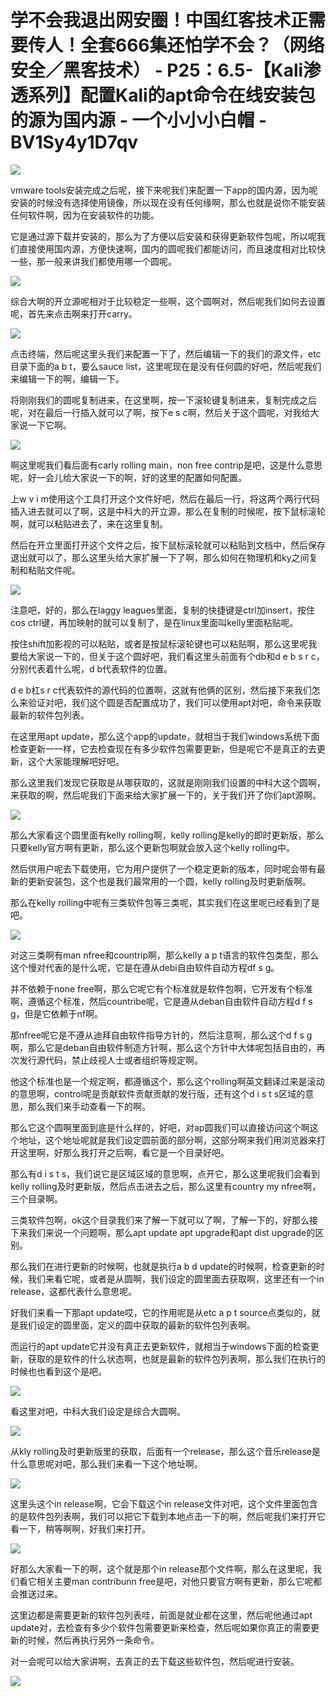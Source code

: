 # 学不会我退出网安圈！中国红客技术正需要传人！全套666集还怕学不会？（网络安全／黑客技术） - P25：6.5-【Kali渗透系列】配置Kali的apt命令在线安装包的源为国内源 - 一个小小小白帽 - BV1Sy4y1D7qv

![](img/3e1acf1774eeb8768b115e79aced5e7e_0.png)

vmware tools安装完成之后呢，接下来呢我们来配置一下app的国内源，因为呢安装的时候没有选择使用镜像，所以现在没有任何缘啊，那么也就是说你不能安装任何软件啊，因为在安装软件的功能。

它是通过源下载并安装的，那么为了方便以后安装和获得更新软件包呢，所以呢我们直接使用国内源，方便快速啊，国内的圆呢我们都能访问，而且速度相对比较快一些，那一般来讲我们都使用哪一个圆呢。



![](img/3e1acf1774eeb8768b115e79aced5e7e_2.png)

综合大啊的开立源呢相对于比较稳定一些啊，这个圆啊对，然后呢我们如何去设置呢，首先来点击啊来打开carry。



![](img/3e1acf1774eeb8768b115e79aced5e7e_4.png)

点击终端，然后呢这里头我们来配置一下了，然后编辑一下的我们的源文件，etc目录下面的a b t，要么sauce list，这里呢现在是没有任何圆的好吧，然后呢我们来编辑一下的啊，编辑一下。

将刚刚我们的圆呢复制进来，在这里啊，按一下滚轮键复制进来，复制完成之后呢，对在最后一行插入就可以了啊，按下e s c啊，然后关于这个圆呢，对我给大家说一下它啊。



![](img/3e1acf1774eeb8768b115e79aced5e7e_6.png)

啊这里呢我们看后面有carly rolling main，non free contrip是吧，这是什么意思呢，好一会儿给大家说一下的啊，好的这里的配置如何配置。

上w v i m使用这个工具打开这个文件好吧，然后在最后一行，将这两个两行代码插入进去就可以了啊，这是中科大的开立源，那么在复制的时候呢，按下鼠标滚轮啊，就可以粘贴进去了，来在这里复制。

然后在开立里面打开这个文件之后，按下鼠标滚轮就可以粘贴到文档中，然后保存退出就可以了，那么这里头给大家扩展一下了啊，那么如何在物理机和ky之间复制和粘贴文件呢。



![](img/3e1acf1774eeb8768b115e79aced5e7e_8.png)

注意吧，好的，那么在laggy leagues里面，复制的快捷键是ctrl加insert，按住cos ctrl键，再加映射的就可以复制了，是在linux里面叫kelly里面粘贴呢。

按住shift加影视的可以粘贴，或者是按鼠标滚轮键也可以粘贴啊，那么这里呢我要给大家说一下的，但关于这个圆好吧，我们看这里头前面有个db和d e b s r c，分别代表着什么呢，d b代表软件的位置。

d e b杠s r c代表软件的源代码的位置啊，这就有他俩的区别，然后接下来我们怎么来验证对吧，我们这个圆是否配置成功了，我们可以使用apt对吧，命令来获取最新的软件包列表。

在这里用apt update，那么这个app的update，就相当于我们windows系统下面检查更新一一样，它去检查现在有多少软件包需要更新，但是呢它不是真正的去更新，这个大家能理解吧好吧。

那么这里我们发现它获取是从哪获取的，这就是刚刚我们设置的中科大这个圆啊，来获取的啊，然后呢我们下面来给大家扩展一下的，关于我们开了你们apt源啊。



![](img/3e1acf1774eeb8768b115e79aced5e7e_10.png)

那么大家看这个圆里面有kelly rolling啊，kelly rolling是kelly的即时更新版，那么只要kelly官方啊有更新，那么这个更新包啊就会放入这个kelly rolling中。

然后供用户呢去下载使用，它为用户提供了一个稳定更新的版本，同时呢会带有最新的更新安装包，这个也是我们最常用的一个圆，kelly rolling及时更新版啊。

那么在kelly rolling中呢有三类软件包等三类呢，其实我们在这里呢已经看到了是吧。

![](img/3e1acf1774eeb8768b115e79aced5e7e_12.png)

对这三类啊有man nfree和countrip啊，那么kelly a p t语言的软件包类型，那么这个慢对代表的是什么呢，它是在遵从debi自由软件自动方程df s g。

并不依赖于none free啊，那么它呢它有个标准就是软件包啊，它开发有个标准啊，遵循这个标准，然后countribe呢，它是遵从deban自由软件自动方程d f s g，但是它依赖于nf啊。

那nfree呢它是不遵从迪拜自由软件指导方针的，然后注意啊，那么这个d f s g啊，那么它是deban自由软件制造方针啊，那么这个方针中大体呢包括自由的，再次发行源代码，禁止歧视人士或者组织等规定啊。

他这个标准也是一个规定啊，都遵循这个，那么这个rolling啊英文翻译过来是滚动的意思啊，control呢是贡献软件贡献贡献的发行版，还有这个d i s t s区域的意思，那么我们来手动查看一下的啊。

那么它这个圆啊里面到底是什么样的，好吧，对ap圆我们可以直接访问这个啊这个地址，这个地址呢就是我们设定圆前面的部分啊，这部分啊来我们用浏览器来打开这里啊，好那么我打开之后啊，看它是一个目录好吧。

那么有d i s t s，我们说它是区域区域的意思啊，点开它，那么这里呢我们会看到kelly rolling及时更新版，然后点击进去之后，那么这里有country my nfree啊，三个目录啊。

三类软件包啊，ok这个目录我们来了解一下就可以了啊，了解一下的，好那么接下来我们来说一个问题啊，那么apt update apt upgrade和apt dist upgrade的区别。

那么我们在进行更新的时候啊，也就是执行a b d update的时候啊，检查更新的时候，我们来看它呢，或者是从圆啊，我们设定的圆里面去获取啊，这里还有一个in release，这都代表什么意思呢。

好我们来看一下那apt update哎，它的作用呢是从etc a p t source点类似的，就是我们设定的圆里面，定义的圆中获取的最新的软件包列表啊。

而运行的apt update它并没有真正去更新软件，就相当于windows下面的检查更新，获取的是软件的什么状态啊，也就是最新的软件包列表啊，那么我们在执行的时候也也看到这个是吧。



![](img/3e1acf1774eeb8768b115e79aced5e7e_14.png)

看这里对吧，中科大我们设定是综合大圆啊。

![](img/3e1acf1774eeb8768b115e79aced5e7e_16.png)

从kly rolling及时更新版里的获取，后面有一个release，那么这个音乐release是什么意思呢对吧，那么我们来看一下这个地址啊。



![](img/3e1acf1774eeb8768b115e79aced5e7e_18.png)

这里头这个in release啊，它会下载这个in release文件对吧，这个文件里面包含的是软件包列表啊，我们可以把它下载到本地点击一下的啊，然后呢我们来打开它看一下，稍等啊啊，好我们来打开。



![](img/3e1acf1774eeb8768b115e79aced5e7e_20.png)

好那么大家看一下的啊，这个就是那个in release那个文件啊，那么在这里呢，我们看它相关主要man contribunn free是吧，对他只要官方啊有更新，那么它呢都会推送过来。

这里边都是需要更新的软件包列表哇，前面是就业都在这里，然后呢他通过apt update对，去检查有多少个软件包需要更新来检查，然后呢如果你真正的需要更新的时候，然后再执行另外一条命令。

对一会呢可以给大家讲啊，去真正的去下载这些软件包，然后呢进行安装。

![](img/3e1acf1774eeb8768b115e79aced5e7e_22.png)